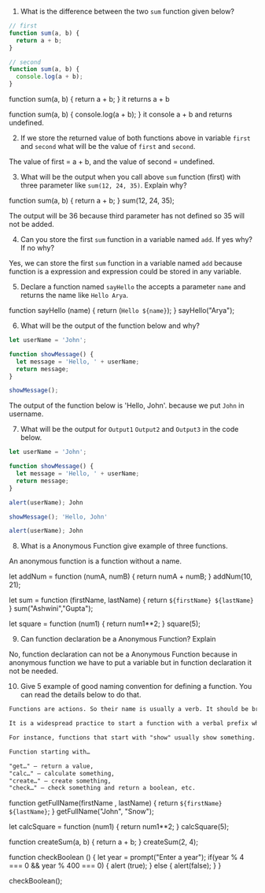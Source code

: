 1. What is the difference between the two `sum` function given below?

```js
// first
function sum(a, b) {
  return a + b;
}

// second
function sum(a, b) {
  console.log(a + b);
}
```
function sum(a, b) {
  return a + b;
} it returns a + b

function sum(a, b) {
  console.log(a + b);
}  it console a + b and returns undefined.

2. If we store the returned value of both functions above in variable `first` and `second` what will be the value of `first` and `second`.

The value of first = a + b, and the value of second = undefined.

3. What will be the output when you call above `sum` function (first) with three parameter like `sum(12, 24, 35)`. Explain why?

function sum(a, b) {
  return a + b;
}
sum(12, 24, 35);

The output will be 36 because third parameter has not defined so 35 will not be added.

4. Can you store the first `sum` function in a variable named `add`. If yes why? If no why?

Yes, we can store the first `sum` function in a variable named `add` because function is a expression and expression could be stored in any variable.

5. Declare a function named `sayHello` the accepts a parameter `name` and returns the name like `Hello Arya`.

function sayHello (name) {
  return (`Hello ${name}`);
}
sayHello("Arya");

6. What will be the output of the function below and why?

```js
let userName = 'John';

function showMessage() {
  let message = 'Hello, ' + userName;
  return message;
}

showMessage();
```
The output of the function below is 'Hello, John'. because we put `John` in username.

7. What will be the output for `Output1` `Output2` and `Output3` in the code below.

```js
let userName = 'John';

function showMessage() {
  let message = 'Hello, ' + userName;
  return message;
}

alert(userName); John

showMessage(); 'Hello, John'

alert(userName); John
```

8. What is a Anonymous Function give example of three functions.

An anonymous function is a function without a name.

let addNum = function (numA, numB) {
  return numA + numB;
}
addNum(10, 21);


let sum = function (firstName, lastName) {
  return `${firstName} ${lastName}`
}
sum("Ashwini","Gupta");


let square = function (num1) {
  return num1**2;
}
square(5);

9. Can function declaration be a Anonymous Function? Explain

No, function declaration can not be a Anonymous Function because in anonymous function we have to put a variable but in function declaration it not be needed.

10. Give 5 example of good naming convention for defining a function. You can read the details below to do that.

```md
Functions are actions. So their name is usually a verb. It should be brief, as accurate as possible and describe what the function does, so that someone reading the code gets an indication of what the function does.

It is a widespread practice to start a function with a verbal prefix which vaguely describes the action. There must be an agreement within the team on the meaning of the prefixes.

For instance, functions that start with "show" usually show something.

Function starting with…

"get…" – return a value,
"calc…" – calculate something,
"create…" – create something,
"check…" – check something and return a boolean, etc.
```

function getFullName(firstName , lastName) {
  return `${firstName} ${lastName}`;
}
getFullName("John", "Snow"); 


let calcSquare = function (num1) {
  return num1**2;
}
calcSquare(5);


function createSum(a, b) {
  return a + b;
}
createSum(2, 4);


function checkBoolean () {
  let year = prompt("Enter a year");
  if(year % 4 === 0 && year % 400 === 0) {
    alert (true);
  } else {
    alert(false);
  }
}

checkBoolean();

